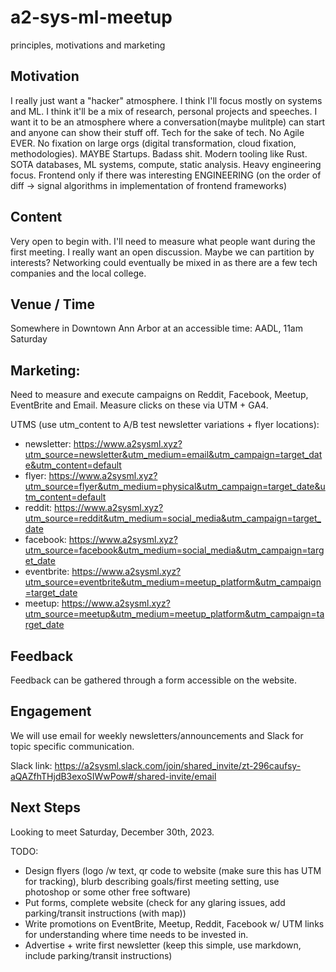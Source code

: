 # a2-sys-ml-meetup
principles, motivations and marketing

## Motivation

I really just want a "hacker" atmosphere. I think I'll focus mostly on systems and ML. I think it'll be a mix of research, personal projects and speeches. I want it to be an atmosphere where a conversation(maybe mulitple) can start and anyone can show their stuff off. Tech for the sake of tech. No Agile EVER. No fixation on large orgs (digital transformation, cloud fixation, methodologies). MAYBE Startups. Badass shit. Modern tooling like Rust. SOTA databases, ML systems, compute, static analysis. Heavy engineering focus. Frontend only if there was interesting ENGINEERING (on the order of diff -> signal algorithms in implementation of frontend frameworks)

## Content

Very open to begin with. I'll need to measure what people want during the first meeting. I really want an open discussion. Maybe we can partition by interests? Networking could eventually be mixed in as there are a few tech companies and the local college.

## Venue / Time

Somewhere in Downtown Ann Arbor at an accessible time: AADL, 11am Saturday

## Marketing:

Need to measure and execute campaigns on Reddit, Facebook, Meetup, EventBrite and Email. Measure clicks on these via UTM + GA4. 

UTMS (use utm_content to A/B test newsletter variations + flyer locations):
- newsletter: https://www.a2sysml.xyz?utm_source=newsletter&utm_medium=email&utm_campaign=target_date&utm_content=default
- flyer: https://www.a2sysml.xyz?utm_source=flyer&utm_medium=physical&utm_campaign=target_date&utm_content=default
- reddit: https://www.a2sysml.xyz?utm_source=reddit&utm_medium=social_media&utm_campaign=target_date
- facebook: https://www.a2sysml.xyz?utm_source=facebook&utm_medium=social_media&utm_campaign=target_date
- eventbrite: https://www.a2sysml.xyz?utm_source=eventbrite&utm_medium=meetup_platform&utm_campaign=target_date
- meetup: https://www.a2sysml.xyz?utm_source=meetup&utm_medium=meetup_platform&utm_campaign=target_date

## Feedback

Feedback can be gathered through a form accessible on the website.

## Engagement

We will use email for weekly newsletters/announcements and Slack for topic specific communication.

Slack link: https://a2sysml.slack.com/join/shared_invite/zt-296caufsy-aQAZfhTHjdB3exoSIWwPow#/shared-invite/email

## Next Steps

Looking to meet Saturday, December 30th, 2023.

TODO:
- Design flyers (logo /w text, qr code to website (make sure this has UTM for tracking), blurb describing goals/first meeting setting, use photoshop or some other free software)
- Put forms, complete website (check for any glaring issues, add parking/transit instructions (with map))
- Write promotions on EventBrite, Meetup, Reddit, Facebook w/ UTM links for understanding where time needs to be invested in.
- Advertise + write first newsletter (keep this simple, use markdown, include parking/transit instructions)
